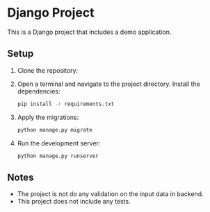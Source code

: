 # Django Project

This is a Django project that includes a demo application.

## Setup

1. Clone the repository:

2. Open a terminal and navigate to the project directory. Install the dependencies:

   ```sh
   pip install -r requirements.txt
   ```

3. Apply the migrations:

   ```sh
   python manage.py migrate
   ```

4. Run the development server:
   ```sh
   python manage.py runserver
   ```

## Notes

- The project is not do any validation on the input data in backend.
- This project does not include any tests.
